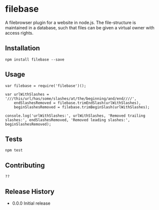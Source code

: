 filebase
========

A filebrowser plugin for a website in node.js. The file-structure is maintained in a database, such that files can be given a virtual owner with access rights.

## Installation

	npm install filebase --save

## Usage

	var filebase = require('filebase')();

	var urlWithSlashes = '///this/url/has/some/slashes/at/the/beginning/and/end////',
		endSlashesRemoved = filebase.trimEndSlash(urlWithSlashes),
		beginSlashesRemoved = filebase.trimBeginSlash(urlWithSlashes);

	console.log('urlWithSlashes:', urlWithSlashes, 'Removed trailing slashes:', endSlashesRemoved, 'Removed leading slashes:', beginSlashesRemoved);

## Tests

	npm test

## Contributing

	??

## Release History

* 0.0.0 Initial release
